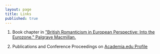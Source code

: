 ```yaml
---
layout: page
title: Links
published: true
---
```


1) Book chapter in
["British Romanticism in European Perspective: Into the Eurozone."  Palgrave Macmillan.](https://www.palgrave.com/us/book/9781137461957#aboutBook,  "Unearthing Bosnia's Romantic Spirit through Mak Dizdar's Stone Sleeper")

2) Publications and Conference Proceedings on 
[Academia.edu Profile](https://majapasovic.academia.edu/MajaPa%C5%A1ovi%C4%87)